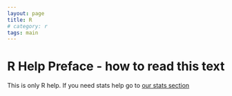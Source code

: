 ```yaml
---
layout: page
title: R
# category: r
tags: main
---
```


R Help Preface - how to read this text 
===


This is only R help. If you need stats help go to [our stats section](/Stats/stats01-overview.md)
